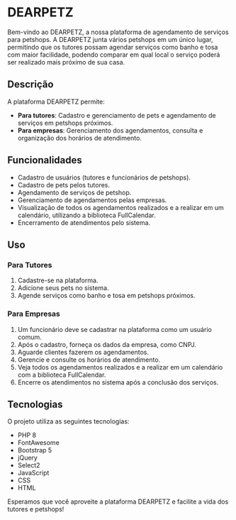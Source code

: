 # DEARPETZ

Bem-vindo ao DEARPETZ, a nossa plataforma de agendamento de serviços para petshops. A DEARPETZ junta vários petshops em um único lugar, permitindo que os tutores possam agendar serviços como banho e tosa com maior facilidade, podendo comparar em qual local o serviço poderá ser realizado mais próximo de sua casa.

## Descrição

A plataforma DEARPETZ permite:
- **Para tutores**: Cadastro e gerenciamento de pets e agendamento de serviços em petshops próximos.
- **Para empresas**: Gerenciamento dos agendamentos, consulta e organização dos horários de atendimento.

## Funcionalidades

- Cadastro de usuários (tutores e funcionários de petshops).
- Cadastro de pets pelos tutores.
- Agendamento de serviços de petshop.
- Gerenciamento de agendamentos pelas empresas.
- Visualização de todos os agendamentos realizados e a realizar em um calendário, utilizando a biblioteca FullCalendar.
- Encerramento de atendimentos pelo sistema.

## Uso

### Para Tutores

1. Cadastre-se na plataforma.
2. Adicione seus pets no sistema.
3. Agende serviços como banho e tosa em petshops próximos.

### Para Empresas

1. Um funcionário deve se cadastrar na plataforma como um usuário comum.
2. Após o cadastro, forneça os dados da empresa, como CNPJ.
3. Aguarde clientes fazerem os agendamentos.
4. Gerencie e consulte os horários de atendimento.
5. Veja todos os agendamentos realizados e a realizar em um calendário com a biblioteca FullCalendar.
6. Encerre os atendimentos no sistema após a conclusão dos serviços.

## Tecnologias

O projeto utiliza as seguintes tecnologias:

- PHP 8
- FontAwesome
- Bootstrap 5
- jQuery
- Select2
- JavaScript
- CSS
- HTML

Esperamos que você aproveite a plataforma DEARPETZ e facilite a vida dos tutores e petshops!
